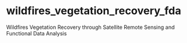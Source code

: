 # wildfires_vegetation_recovery_fda
Wildfires Vegetation Recovery through Satellite Remote Sensing and Functional Data Analysis
